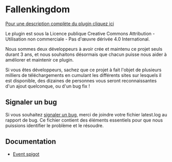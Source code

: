 Fallenkingdom
===
[Pour une description complète du plugin cliquez ici](https://www.spigotmc.org/resources/fallenkingdom.38878/)

Le plugin est sous la Licence publique Creative Commons Attribution - Utilisation non commerciale - Pas d'œuvre dérivée 4.0 International.

Nous sommes deux développeurs à avoir crée et maintenu ce projet seuls durant 3 ans, et nous souhaitons  désormais que chacun puisse nous aider à améliorer et maintenir ce plugin. 

Si vous êtes développeurs, sachez que ce projet à fait l'objet de plusieurs milliers de téléchargements en cumulant les différents sites sur lesquels il est disponible, des dizaines de personnes vous seront reconnaissantes d'un ajout quelconque, ou d'un bug fix !


## Signaler un bug
Si vous souhaitez [signaler un bug](https://github.com/Etrenak/fallenkingdom/issues/new), merci de joindre votre fichier latest.log au rapport de bug. Ce fichier contient des éléments essentiels pour que nous puissions identifier le problème et le résoudre.

## Documentation
* [Event spigot](docs/api/api.md)